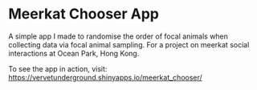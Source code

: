 # Meerkat Chooser App

A simple app I made to randomise the order of focal animals when collecting data via focal animal sampling.
For a project on meerkat social interactions at Ocean Park, Hong Kong.

To see the app in action, visit: https://vervetunderground.shinyapps.io/meerkat_chooser/
